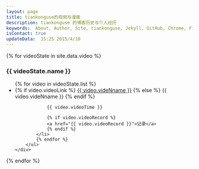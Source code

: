 ```yaml
---
layout: page
title: tiankonguse的视频与漫画
description: tiankonguse 的博客历史与个人经历
keywords:  About, Author, Site, tiankonguse, Jekyll, GitHub, Chrome, Firefox, Safari, IE, MS, Contact, Change, Log, SEO
isContact: true
updateData:  15:25 2015/4/10
---
```


{% for videoState in site.data.video %}
<div class="accordion-group aboutme-group">
    <div class="accordion-heading">
        <h3 class="accordion-toggle list-of-categories" data-toggle="collapse"  href="#{{ videoState.name }}-ref">{{ videoState.name }}</h3>
    </div>   
    <div id="{{ videoState.name }}-ref" class="accordion-body collapse">
        <ul class="article-year clearfix list-articles-category">
            {% for video in videoState.list %}
            <li>
                {% if video.videoLink %}  
                <a href="{{video.videoLink}}">{{ video.videNname }}</a>
                {% else %} 
                {{ video.videNname }}  
                {% endif %}
                
                {{ video.videoTime }}  
                
                {% if video.videoRecord %} 
                <a href="{{ video.videoRecord }}">记录</a>
                {% endif %}
            </li>
            {% endfor %}
        </ul>
    </div>
</div>
{% endfor %}




